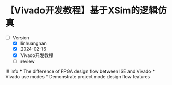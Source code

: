 # 【Vivado开发教程】基于XSim的逻辑仿真

- [ ] Version
    * [x] linhuangnan
    * [x] 2024-02-16 
    * [x] Vivado开发教程
    * [ ] review

!!! info
    * The difference of FPGA design flow between ISE and Vivado
    * Vivado use modes
    * Demonstrate project mode design flow features